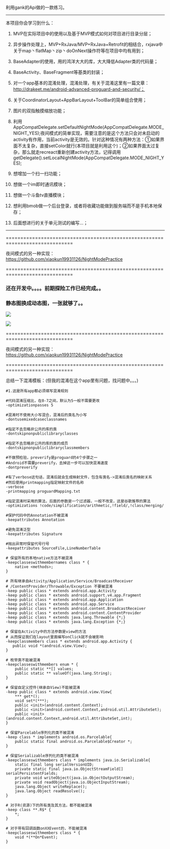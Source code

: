 利用gank的Api做的一款练习。

------

本项目你会学习到什么：

1. MVP在实际项目中的使用以及基于MVP模式如何对项目进行目录分层；

2. 异步操作处理上，MVP+RxJava/MVP+RxJava+Retrofit的相结合，rxjava中关于map丶flatMap丶zip丶doOnNext操作符等在项目中均有用到；

3. BaseAdapter的使用，用的鸿洋大大的库，大大降低Adapter类的代码量；

4. BaseActivity、BaseFragment等基类的封装；

5. 对一个app基本的混淆处理，混淆处理，有关于混淆这里有一篇文章：http://drakeet.me/android-advanced-proguard-and-security/；

6. 关于CoordinatorLayout+AppBarLayout+ToolBar的简单组合使用；

7. 图片的双指触摸缩放功能；

8. 利用AppCompatDelegate.setDefaultNightMode(AppCompatDelegate.MODE_NIGHT_YES);夜间模式的简单实现，需要注意的是这个方法只会对未启动的activity有作用，当前activity是无效的。针对这种情况有两种方法：①如果界面不太复杂，直接setColor就行(本项目就是利用这个)；②如果界面太过复杂，那么就走recreact重新创建activity方法，记得调用 getDelegate().setLocalNightMode(AppCompatDelegate.MODE_NIGHT_YES);

9. 想增加一个扫一扫功能；

10. 想做一个im即时通讯模块；

11. 想做一个斗鱼tv直播模块；

12. 想利用bmob做一个后台登录，或者将收藏功能做到服务端而不是手机本地保存；

13. 后面想进行的关于单元测试的编写...；

   ------

   =============================================================================

   夜间模式的另一种实现： https://github.com/xiaokun19931126/NightModePractice       

   =============================================================================

### 还在开发中。。。。前期探险工作已经完成。。

### 静态图换成动态图，一张就够了。。

![](screenshots/7.gif)

![](screenshots/meizi.gif)

=============================================================================

夜间模式的另一种实现： https://github.com/xiaokun19931126/NightModePractice       

=============================================================================

总结一下混淆模板：(但我的混淆在这个app里有问题，找问题中。。。)

```
#1.这是所有app都必须填写混淆规则

#代码混淆压缩比，在0-7之间，默认为5一般不需要更改
-optimizationpasses 5

#混淆时不使用大小写混合，混淆后的类名为小写
-dontusemixedcaseclassnames

#指定不去忽略非公共的库的类
-dontskipnonpubliclibraryclasses

#指定不去忽略非公共的库的类的成员
-dontskipnonpubliclibraryclassmembers

#不做预检验，preverify是proguard的4个步骤之一
#Android不需要preverify，去掉这一步可以加快混淆速度
-dontpreverify

#有了verbose这句话，混淆后就会生成映射文件，包含有类名->混淆后类名的映射关系
#然后使用printmapping指定映射文件的名称
-verbose
-printmapping proguardMapping.txt

#指定混淆时采用的算法，后面的参数是一个过滤器，一般不改变，这是谷歌推荐的算法
-optimizations !code/simplification/arithmetic,!field/,!class/merging/

#保护代码中的Annotation不被混淆
-keepattributes Annotation

#避免混淆泛型
-keepattributes Signature

#抛出异常时保留代号行号
-keepattributes SourceFile,LineNumberTable

# 保留所有的本地native方法不被混淆
-keepclasseswithmembernames class * {
    native <methods>;
}

# 所有继承自Activity/Application/Service/BroadcastReceiver
# /ContentProvider/Throwable/Exception 不要被混淆
-keep public class * extends android.app.Activity
-keep public class * extends android.support.v4.app.Fragment
-keep public class * extends android.app.Application
-keep public class * extends android.app.Service
-keep public class * extends android.content.BroadcastReceiver
-keep public class * extends android.content.ContentProvider
-keep public class * extends java.lang.Throwable {*;}
-keep public class * extends java.lang.Exception {*;}

# 保留在Activity中的方法参数是view的方法
# 从而保证我们在layout里面编写onClick就不会被影响
-keepclassmembers class * extends android.app.Activity {
   public void *(android.view.View);
}

# 枚举类不能被混淆
-keepclasseswithmembers enum * {
    public static **[] values;
    public static ** valueOf(java.lang.String);
}

# 保留自定义控件(继承自View)不能被混淆
-keep public class * extends android.view.View{
    *** get*();
    void set*(***);
    public <init>(android.content.Context);
    public <init>(android.content.Context,android.util.AttributeSet);
    public <init>(android.content.Context,android.util.AttributeSet,int);
}

# 保留Parcelable序列化的类不被混淆
-keep class * implements android.os.Parcelable{
    public static final android.os.Parcelable$Creator *;
}

# 保留Serializable序列化的类不被混淆
-keepclasseswithmembers class * implements java.io.Serializable{
    static final long serialVersionUID;
    private static final java.io.ObjectStreamField[] serialPersistentFields;
    private void writeObject(java.io.ObjectOutputStream);
    private void readObject(java.io.ObjectInputStream);
    java.lang.Object writeReplace();
    java.lang.Object readResolve();
}

# 对于R(资源)下的所有类及其方法，都不能被混淆
-keep class **.R$* {
    *;
}

# 对于带有回调函数onXXEvent的，不能被混淆
-keepclasseswithmembers class * {
    void *(**On*Event);
}
```

